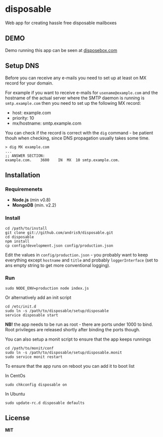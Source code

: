 # disposable

Web app for creating hassle free disposable mailboxes

## DEMO

Demo running this app can be seen at [disposebox.com](http://disposebox.com)

## Setup DNS

Before you can receive any e-mails you need to set up at least on MX record for your domain.

For example if you want to receive e-mails for `usename@example.com` and the hostname of the actual server where the SMTP daemon is running is `smtp.example.com` then you need to set up the following MX record:

  * host: example.com
  * priority: 10
  * mx/hostname: smtp.example.com

You can check if the record is correct with the `dig` command - be patient thouh when checking, since DNS propagation usually takes some time.

    > dig MX example.com
    ...
    ;; ANSWER SECTION:
    example.com.    3600    IN  MX  10 smtp.example.com.

## Installation

### Requiremenets

  * **Node.js** (min v0.8)
  * **MongoDB** (min. v2.2)

### Install

    cd /path/to/install
    git clone git://github.com/andris9/disposable.git
    cd disposable
    npm install
    cp config/development.json config/production.json

Edit the values in `config/production.json` - you probably want to keep everything except `hostname` and `title` and probably `loggerInterface` (set to ans empty string to get more conventional logging).

### Run

    sudo NODE_ENV=production node index.js

Or alternatively add an init script

    cd /etc/init.d
    sudo ln -s /path/to/disposable/setup/disposable
    service disposable start

**NB!** the app needs to be run as root - there are ports under 1000 to bind. Root privileges are released shortly after binding the ports though.

You can also setup a monit script to ensure that the app keeps runnings

    cd /path/to/monit/conf
    sudo ln -s /path/to/disposable/setup/disposable.monit
    sudo service monit restart

To ensure that the app runs on reboot you can add it to boot list

In CentOs

    sudo chkconfig disposable on

In Ubuntu

    sudo update-rc.d disposable defaults

## License

**MIT**